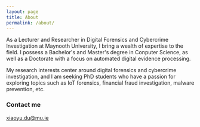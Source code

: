 ```yaml
---
layout: page
title: About
permalink: /about/
---
```



As a Lecturer and Researcher in Digital Forensics and Cybercrime Investigation at Maynooth University, I bring a wealth of expertise to the field. I possess a Bachelor's and Master's degree in Conputer Science, as well as a Doctorate with a focus on automated digital evidence processing. 

My research interests center around digital forensics and cybercrime investigation, and I am seeking PhD students who have a passion for exploring topics such as IoT forensics, financial fraud investigation, malware prevention, etc.


### Contact me

[xiaoyu.du@mu.ie](mailto:xiaoyu@mu.ie)
